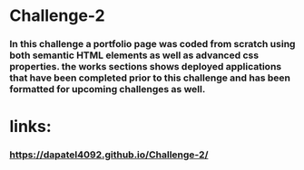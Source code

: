 # Challenge-2
### In this challenge a portfolio page was coded from scratch using both semantic HTML elements as well as advanced css properties. the works sections shows deployed applications that have been completed prior to this challenge and has been formatted for upcoming challenges as well.



# links:
### https://dapatel4092.github.io/Challenge-2/
